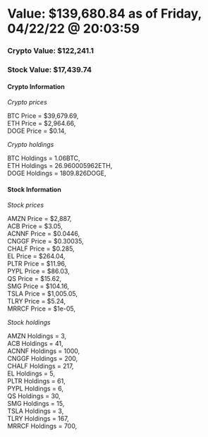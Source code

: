 # Value: $139,680.84 as of Friday, 04/22/22 @ 20:03:59 

### Crypto Value: $122,241.1

### Stock Value: $17,439.74

#### Crypto Information 
*Crypto prices* 

BTC Price = $39,679.69,  
ETH Price = $2,964.66,  
DOGE Price = $0.14,  


*Crypto holdings* 

BTC Holdings = 1.06BTC,  
ETH Holdings = 26.960005962ETH,  
DOGE Holdings = 1809.826DOGE,  


#### Stock Information 

*Stock prices* 

AMZN Price = $2,887,  
ACB Price = $3.05,  
ACNNF Price = $0.0446,  
CNGGF Price = $0.30035,  
CHALF Price = $0.285,  
EL Price = $264.04,  
PLTR Price = $11.96,  
PYPL Price = $86.03,  
QS Price = $15.62,  
SMG Price = $104.16,  
TSLA Price = $1,005.05,  
TLRY Price = $5.24,  
MRRCF Price = $1e-05,  


*Stock holdings* 

AMZN Holdings = 3,  
ACB Holdings = 41,  
ACNNF Holdings = 1000,  
CNGGF Holdings = 200,  
CHALF Holdings = 217,  
EL Holdings = 5,  
PLTR Holdings = 61,  
PYPL Holdings = 6,  
QS Holdings = 30,  
SMG Holdings = 15,  
TSLA Holdings = 3,  
TLRY Holdings = 167,  
MRRCF Holdings = 700,  



